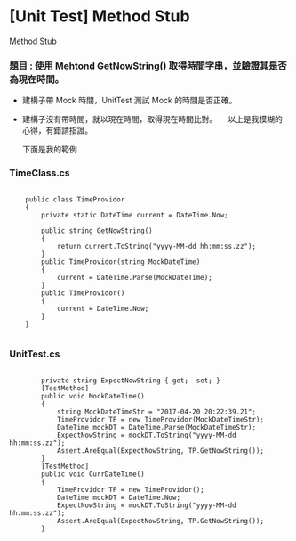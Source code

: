 [Unit Test] Method Stub
===

[Method Stub](https://en.wikipedia.org/wiki/Method_stub)

### 題目 : 使用 Mehtond GetNowString() 取得時間字串，並驗證其是否為現在時間。

- 建構子帶 Mock 時間，UnitTest 測試 Mock 的時間是否正確。

- 建構子沒有帶時間，就以現在時間，取得現在時間比對。
    
    以上是我模糊的心得，有錯請指證。
    
    下面是我的範例
    
    

### TimeClass.cs
```

    public class TimeProvidor
    {
        private static DateTime current = DateTime.Now;

        public string GetNowString()
        {
            return current.ToString("yyyy-MM-dd hh:mm:ss.zz");
        }
        public TimeProvidor(string MockDateTime)
        {
            current = DateTime.Parse(MockDateTime);
        }
        public TimeProvidor()
        {
            current = DateTime.Now;
        }
    }


```

### UnitTest.cs
```

        private string ExpectNowString { get;  set; }
        [TestMethod]
        public void MockDateTime()
        {
            string MockDateTimeStr = "2017-04-20 20:22:39.21";
            TimeProvidor TP = new TimeProvidor(MockDateTimeStr);
            DateTime mockDT = DateTime.Parse(MockDateTimeStr);
            ExpectNowString = mockDT.ToString("yyyy-MM-dd hh:mm:ss.zz");
            Assert.AreEqual(ExpectNowString, TP.GetNowString());
        }
        [TestMethod]
        public void CurrDateTime()
        {
            TimeProvidor TP = new TimeProvidor();
            DateTime mockDT = DateTime.Now;
            ExpectNowString = mockDT.ToString("yyyy-MM-dd hh:mm:ss.zz");
            Assert.AreEqual(ExpectNowString, TP.GetNowString());
        }


```
